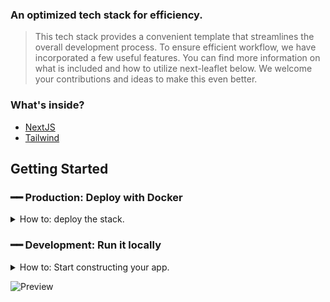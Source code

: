 ### An optimized tech stack for efficiency.

> This tech stack provides a convenient template that streamlines the overall development process. To ensure efficient workflow, we have incorporated a few useful features. You can find more information on what is included and how to utilize next-leaflet below. We welcome your contributions and ideas to make this even better.

### What's inside?
- [NextJS](https://nextjs.org)
- [Tailwind](https://tailwindcss.com)

## Getting Started

### ━━ Production: Deploy with Docker
<details>
    <summary>How to: deploy the stack.</summary>

0. System requirements <br />
    - [Node.js](https://nodejs.org) ` LTS `
    - [Docker](https://docker.com)
    - [Docker Compose](https://docs.docker.com/compose/install) ` 1.28.0 ` or ` newer `

1. Clone our repository to your device <br /> 
```
git clone https://github.com/ThijmenGThN/next-leaflet
```

2. Navigate to the freshly cloned directory <br /> 
```
cd next-leaflet
```

3. Create your own dotenv file, it is recommended to use ` sample.env ` as a template <br /> 
```
cp sample.env .env
```

4. Open the .env file with your desired editor and adjust the variables to your needs <br /> 
    - *Promptly note that by default the project will run in development mode, which means that it will only host the database.*

5.
```
docker-compose up
```
</details>

### ━━ Development: Run it locally
<details>
    <summary>How to: Start constructing your app.</summary>

0. System requirements <br />
    - [Node.js](https://nodejs.org) ` LTS `
    - [Docker](https://docker.com)
    - [Docker Compose](https://docs.docker.com/compose/install) ` 1.28.0 ` or ` newer `

1. Clone our repository to your device <br /> 
```
git clone https://github.com/ThijmenGThN/next-leaflet
```

2. Navigate to the freshly cloned directory <br /> 
```
cd next-leaflet
```

3. Create your own dotenv file, it is recommended to use ` sample.env ` as a template <br /> 
```
cp sample.env .env
```

4. Open the .env file with your desired editor and adjust the variables to your needs <br /> 
    - *Promptly note that by default the project will run in development mode, which means that it will only host the database.*

5. Deploying the database with **Docker** <br /> 
```
docker-compose up
```

6. Installing dependencies for next.js <br />
```
yarn install
```

7. Running next.js in development mode <br />
```
yarn dev
```
</details>

![Preview](https://i.imgur.com/LJDkCeD.png)